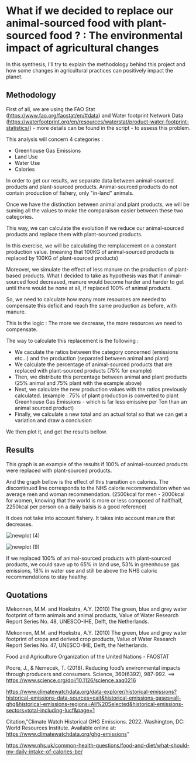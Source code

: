 # What if we decided to replace our animal-sourced food with plant-sourced food ? : The environmental impact of agricultural changes

In this synthesis, I'll try to explain the methodology behind this project and how some changes in agricultural practices can positively impact the planet.

## Methodology

First of all, we are using the FAO Stat (https://www.fao.org/faostat/en/#data) and Water footprint Network Data (https://waterfootprint.org/en/resources/waterstat/product-water-footprint-statistics/) - more details can be found in the script - to assess this problem.

This analysis will concern 4 categories :

- Greenhouse Gas Emissions
- Land Use
- Water Use
- Calories

In order to get our results, we separate data between animal-sourced products and plant-sourced products.
Animal-sourced products do not contain production of fishery, only "in-land" animals.

Once we have the distinction between animal and plant products, we will be suming all the values to make the comparaison easier between these two categories.

This way, we can calculate the evolution if we reduce our animal-sourced products and replace them with plant-sourced products.

In this exercise, we will be calculating the remplacement on a constant production value. (meaning that 100KG of animal-sourced products is replaced by 100KG of plant-sourced products)

Moreover, we simulate the effect of less manure on the production of plant-based products.
What I decided to take as hypothesis was that if animal-sourced food decreased, manure would become harder and harder to get until there would be none at all, if replaced 100% of animal products.

So, we need to calculate how many more resources are needed to compensate this deficit and reach the same production as before, with manure.

This is the logic : The more we decrease, the more resources we need to compensate.

The way to calculate this replacement is the following :

- We caculate the ratios between the category concerned (emissions etc...) and the production (separated between animal and plant)
- We calculate the percentage of animal-sourced products that are replaced with plant-sourced products (75% for example)
- Then, we distribute this percentage between animal and plant products (25% animal and 75% plant with the example above)
- Next, we calculate the new production values with the ratios previously calculated. (example : 75% of plant production is converted to plant Greenhouse Gas Emissions - which is far less emissive per Ton than an animal sourced product)
- Finally, we calculate a new total and an actual total so that we can get a variation and draw a conclusion

We then plot it, and get the results bellow.

## Results

This graph is an example of the results if 100% of animal-sourced products were replaced with plant-sourced products.

And the graph bellow is the effect of this transition on calories. The discontinued line corresponds to the NHS calorie recommendation when we average men and woman recommendation. (2500kcal for men - 2000kcal for women, knowing that the world is more or less composed of half/half, 2250kcal per person on a daily baisis is a good reference)

It does not take into account fishery.
It takes into account manure that decreases.

![newplot (4)](https://user-images.githubusercontent.com/117353586/199954203-fa4443f9-16f2-48e5-883f-26e5073bd602.png)

![newplot (9)](https://user-images.githubusercontent.com/117353586/199956152-cae4ea1d-8a5a-47c7-98c7-e43b243d0078.png)

If we replaced 100% of animal-sourced products with plant-sourced products, we could save up to 65% in land use, 53% in greenhouse gas emissions, 18% in water use and still be above the NHS caloric recommendations to stay healthy.

## Quotations

Mekonnen, M.M. and Hoekstra, A.Y. (2010) The green, blue and grey water footprint of farm animals and animal products, Value of Water Research Report Series No. 48, UNESCO-IHE, Delft, the Netherlands.

Mekonnen, M.M. and Hoekstra, A.Y. (2010) The green, blue and grey water footprint of crops and derived crop products, Value of Water Research Report Series No. 47, UNESCO-IHE, Delft, the Netherlands.

Food and Agriculture Organization of the United Nations - FAOSTAT

Poore, J., & Nemecek, T. (2018). Reducing food’s environmental impacts through producers and consumers. Science, 360(6392), 987-992. ==> https://www.science.org/doi/10.1126/science.aaq0216

https://www.climatewatchdata.org/data-explorer/historical-emissions?historical-emissions-data-sources=cait&historical-emissions-gases=all-ghg&historical-emissions-regions=All%20Selected&historical-emissions-sectors=total-including-lucf&page=1

Citation,"Climate Watch Historical GHG Emissions. 2022. Washington, DC: World Resources Institute. Available online at: https://www.climatewatchdata.org/ghg-emissions"

https://www.nhs.uk/common-health-questions/food-and-diet/what-should-my-daily-intake-of-calories-be/
